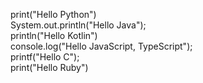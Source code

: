 print("Hello Python")<br>
System.out.println("Hello Java");<br>
println("Hello Kotlin")<br>
console.log("Hello JavaScript, TypeScript");<br>
printf("Hello C");<br>
print("Hello Ruby")
